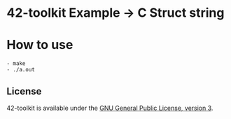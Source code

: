 42-toolkit	Example -> C Struct string
==========

# How to use

    - make
    - ./a.out

## License

42-toolkit is available under the [GNU General Public License, version 3](LICENSE).
